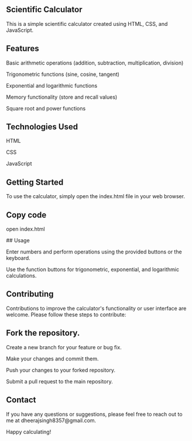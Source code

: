 ## Scientific Calculator
<p>This is a simple scientific calculator created using HTML, CSS, and JavaScript.</p>

## Features
<p>Basic arithmetic operations (addition, subtraction, multiplication, division)</p>
<p>Trigonometric functions (sine, cosine, tangent)</p>
<p>Exponential and logarithmic functions</p>
<p>Memory functionality (store and recall values)</p>
<p>Square root and power functions</p>

## Technologies Used
<p>HTML</p>
<p>CSS</p>
<p>JavaScript</p>

## Getting Started
<p>To use the calculator, simply open the index.html file in your web browser.</p>

## Copy code
<p>open index.html</p>
##  Usage
<p>Enter numbers and perform operations using the provided buttons or the keyboard.
<p>Use the function buttons for trigonometric, exponential, and logarithmic calculations.</p>


## Contributing
<p>Contributions to improve the calculator's functionality or user interface are welcome. Please follow these steps to contribute:</p>

## Fork the repository.
<p>Create a new branch for your feature or bug fix.</p>
<p>Make your changes and commit them.</p>
<p>Push your changes to your forked repository.</p>
<p>Submit a pull request to the main repository.



## Contact
<p>If you have any questions or suggestions, please feel free to reach out to me at dheerajsingh8357@gmail.com.</p>


Happy calculating!
